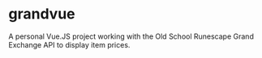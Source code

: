 # grandvue
A personal Vue.JS project working with the Old School Runescape Grand Exchange API to display item prices.
